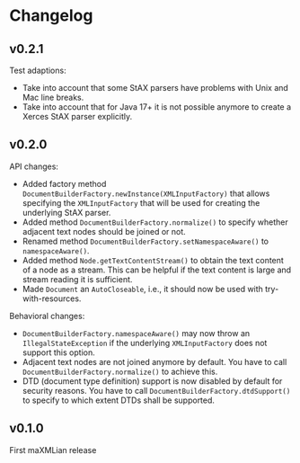 # Changelog

## v0.2.1

Test adaptions:
* Take into account that some StAX parsers have problems with Unix and Mac line breaks.
* Take into account that for Java 17+ it is not possible anymore to create a Xerces StAX parser explicitly.

## v0.2.0

API changes:
* Added factory method `DocumentBuilderFactory.newInstance(XMLInputFactory)` that allows specifying the `XMLInputFactory` that will be used for creating the underlying StAX parser.
* Added method `DocumentBuilderFactory.normalize()` to specify whether adjacent text nodes should be joined or not.
* Renamed method `DocumentBuilderFactory.setNamespaceAware()` to `namespaceAware()`.
* Added method `Node.getTextContentStream()` to obtain the text content of a node as a stream. This can be helpful if the text content is large and stream reading it is sufficient.
* Made `Document` an `AutoCloseable`, i.e., it should now be used with try-with-resources.

Behavioral changes:
* `DocumentBuilderFactory.namespaceAware()` may now throw an `IllegalStateException` if the underlying `XMLInputFactory` does not support this option.
* Adjacent text nodes are not joined anymore by default. You have to call `DocumentBuilderFactory.normalize()` to achieve this.
* DTD (document type definition) support is now disabled by default for security reasons. You have to call `DocumentBuilderFactory.dtdSupport()` to specify to which extent DTDs shall be supported. 

## v0.1.0
First maXMLian release